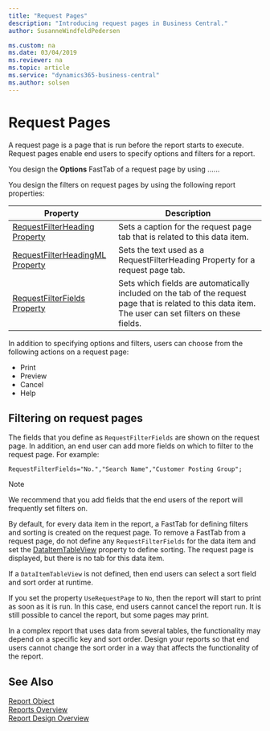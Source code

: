 ```yaml
---
title: "Request Pages"
description: "Introducing request pages in Business Central."
author: SusanneWindfeldPedersen

ms.custom: na
ms.date: 03/04/2019
ms.reviewer: na
ms.topic: article
ms.service: "dynamics365-business-central"
ms.author: solsen
---
```


# Request Pages
A request page is a page that is run before the report starts to execute. Request pages enable end users to specify options and filters for a report.

You design the **Options** FastTab of a request page by using ...... <!-- Request Options Page Designer in the development environment. To access Request Options Page Designer, open Report Dataset Designer, choose View, and then choose Request Page. -->

You design the filters on request pages by using the following report properties:

|Property|Description|
|--------|-----------|
|[RequestFilterHeading Property](properties/devenv-requestfilterheading-property.md)|Sets a caption for the request page tab that is related to this data item.|
|[RequestFilterHeadingML Property](properties/devenv-requestfilterheadingml-property.md)|Sets the text used as a RequestFilterHeading Property for a request page tab.|
|[RequestFilterFields Property](properties/devenv-requestfilterfields-property.md)|Sets which fields are automatically included on the tab of the request page that is related to this data item. The user can set filters on these fields.|

In addition to specifying options and filters, users can choose from the following actions on a request page:

- Print
- Preview
- Cancel
- Help

## Filtering on request pages

The fields that you define as `RequestFilterFields` are shown on the request page. In addition, an end user can add more fields on which to filter to the request page. For example:

```
RequestFilterFields="No.","Search Name","Customer Posting Group";
```

> [!NOTE]  
> We recommend that you add fields that the end users of the report will frequently set filters on.

By default, for every data item in the report, a FastTab for defining filters and sorting is created on the request page. To remove a FastTab from a request page, do not define any `RequestFilterFields` for the data item and set the [DataItemTableView](properties/devenv-dataitemtableview-property.md) property to define sorting. The request page is displayed, but there is no tab for this data item.

If a `DataItemTableView` is not defined, then end users can select a sort field and sort order at runtime.

If you set the property `UseRequestPage` to `No`, then the report will start to print as soon as it is run. In this case, end users cannot cancel the report run. It is still possible to cancel the report, but some pages may print.

In a complex report that uses data from several tables, the functionality may depend on a specific key and sort order. Design your reports so that end users cannot change the sort order in a way that affects the functionality of the report.

## See Also
[Report Object](devenv-report-object.md)  
[Reports Overview](devenv-reports.md)  
[Report Design Overview](devenv-report-design-overview.md)  
